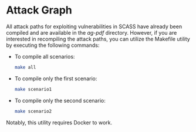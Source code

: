 # Attack Graph
All attack paths for exploiting vulnerabilities in SCASS have already been compiled and are available in the *ag-pdf* directory. However, if you are interested in recompiling the attack paths, you can utilize the Makefile utility by executing the following commands:

- To compile all scenarios:
  ```bash
  make all
  ```

- To compile only the first scenario: 
  ```bash
  make scenario1
  ```

- To compile only the second scenario:
  ```bash
  make scenario2
  ```

Notably, this utility requires Docker to work.
